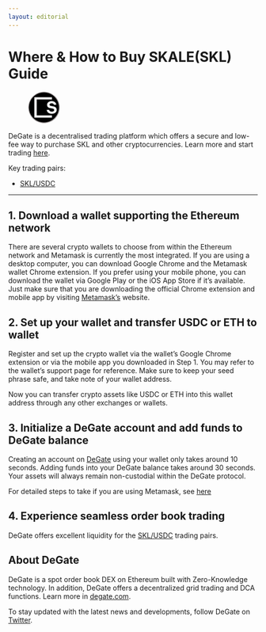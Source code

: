 ```yaml
---
layout: editorial
---
```


# Where & How to Buy SKALE(SKL) Guide

<figure><img src="../.gitbook/assets/skl_0x00c83aecc790e8a4453e5dd3b0b4b3680501a7a71723121351268.jpg" alt="SKL" width="64" style="border-radius: 50%;"><figcaption></figcaption></figure>

DeGate is a decentralised trading platform which offers a secure and low-fee way to purchase SKL and other cryptocurrencies. Learn more and start trading [here](https://app.degate.com/trade/USDC/0x00c83aecc790e8a4453e5dd3b0b4b3680501a7a7?utm_source=howtobuy).&#x20;

Key trading pairs:

* [SKL/USDC](https://app.degate.com/trade/USDC/0x00c83aecc790e8a4453e5dd3b0b4b3680501a7a7?utm_source=howtobuy)

***

## 1. Download a wallet supporting the Ethereum network

There are several crypto wallets to choose from within the Ethereum network and Metamask is currently the most integrated. If you are using a desktop computer, you can download Google Chrome and the Metamask wallet Chrome extension. If you prefer using your mobile phone, you can download the wallet via Google Play or the iOS App Store if it’s available. Just make sure that you are downloading the official Chrome extension and mobile app by visiting [Metamask’s](https://metamask.io/) website.

## 2. Set up your wallet and transfer USDC or ETH to wallet

Register and set up the crypto wallet via the wallet’s Google Chrome extension or via the mobile app you downloaded in Step 1. You may refer to the wallet’s support page for reference. Make sure to keep your seed phrase safe, and take note of your wallet address.&#x20;

Now you can transfer crypto assets like USDC or ETH into this wallet address through any other exchanges or wallets.

## 3. Initialize a DeGate account and add funds to DeGate balance

Creating an account on [DeGate](https://app.degate.com/?utm_source=SKL_howtobuy) using your wallet only takes around 10 seconds. Adding funds into your DeGate balance takes around 30 seconds. Your assets will always remain non-custodial within the DeGate protocol.

For detailed steps to take if you are using Metamask, see [here](https://docs.degate.com/v/product_en/main-features/wallet-connectivity/metamask)

## 4. Experience seamless order book trading

DeGate offers excellent liquidity for the [SKL/USDC](https://app.degate.com/trade/USDC/0x00c83aecc790e8a4453e5dd3b0b4b3680501a7a7?utm_source=howtobuy) trading pairs.&#x20;

## About DeGate

DeGate is a spot order book DEX on Ethereum built with Zero-Knowledge technology. In addition, DeGate offers a decentralized grid trading and DCA functions. Learn more in [degate.com](https://degate.com/?utm_source=SKL_howtobuy).

To stay updated with the latest news and developments, follow DeGate on [Twitter](https://twitter.com/degatedex).
